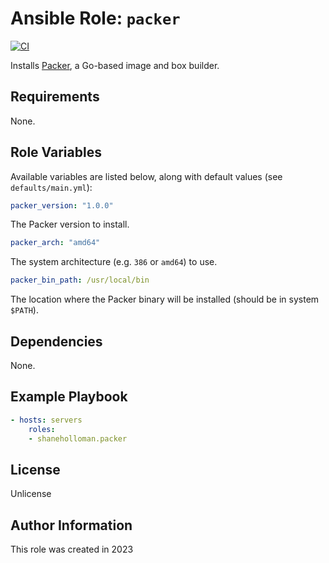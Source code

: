 # Ansible Role: `packer`

[![CI](https://github.com/shaneholloman/ansible-role-packer/actions/workflows/ci.yml/badge.svg)](https://github.com/shaneholloman/ansible-role-packer/actions/workflows/ci.yml)

Installs [Packer](https://www.packer.io), a Go-based image and box builder.

## Requirements

None.

## Role Variables

Available variables are listed below, along with default values (see `defaults/main.yml`):

```yml
packer_version: "1.0.0"
```

The Packer version to install.

```yml
packer_arch: "amd64"
```

The system architecture (e.g. `386` or `amd64`) to use.

```yml
packer_bin_path: /usr/local/bin
```

The location where the Packer binary will be installed (should be in system `$PATH`).

## Dependencies

None.

## Example Playbook

```yml
- hosts: servers
    roles:
    - shaneholloman.packer
```

## License

Unlicense

## Author Information

This role was created in 2023
